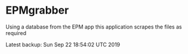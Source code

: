 # EPMgrabber
Using a database from the EPM app this application scrapes the files as required


Latest backup: Sun Sep 22 18:54:02 UTC 2019
